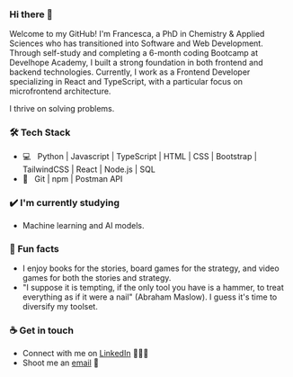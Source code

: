 ### Hi there 👋

<!--
**Francesca-Bonato/Francesca-Bonato** is a ✨ _special_ ✨ repository because its `README.md` (this file) appears on your GitHub profile.

Here are some ideas to get you started:

- 🔭 I’m currently working on ...
- 🌱 I’m currently learning ...
- 👯 I’m looking to collaborate on ...
- 🤔 I’m looking for help with ...
- 💬 Ask me about ...
- 📫 How to reach me: ...
- 😄 Pronouns: ...
- ⚡ Fun fact: ...
-->

Welcome to my GitHub! I'm Francesca, a PhD in Chemistry & Applied Sciences who has transitioned into Software and Web Development. Through self-study and completing a 6-month coding Bootcamp at Develhope Academy, I built a strong foundation in both frontend and backend technologies. Currently, I work as a Frontend Developer specializing in React and TypeScript, with a particular focus on microfrontend architecture.

I thrive on solving problems.

### 🛠 Tech Stack
- 💻 &nbsp; Python | Javascript | TypeScript | HTML | CSS | Bootstrap | TailwindCSS | React | Node.js | SQL
- 🔧 &nbsp; Git | npm | Postman API 

### ✔️ I'm currently studying
- Machine learning and AI models.

### 🌴 Fun facts
- I enjoy books for the stories, board games for the strategy, and video games for both the stories and strategy.
- "I suppose it is tempting, if the only tool you have is a hammer, to treat everything as if it were a nail" (Abraham Maslow). I guess it's time to diversify my toolset.
  
### ☕ Get in touch
- Connect with me on [LinkedIn](https://www.linkedin.com/in/francesca-bonato-451219129/) 👨🏻‍💻
- Shoot me an [email](mailto:francesca.bonato@hotmail.com) 💌


